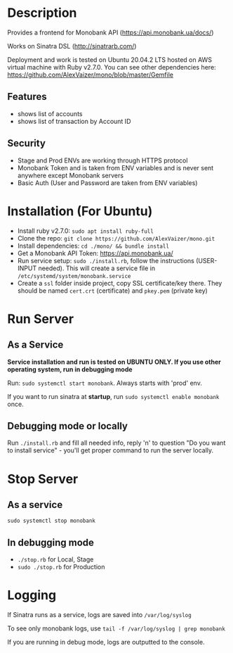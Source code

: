# Description
Provides a frontend for Monobank API (https://api.monobank.ua/docs/)

Works on Sinatra DSL (http://sinatrarb.com/)

Deployment and work is tested on Ubuntu 20.04.2 LTS hosted on AWS virtual machine with Ruby v2.7.0. You can see other dependencies here: https://github.com/AlexVaizer/mono/blob/master/Gemfile
## Features
 - shows list of accounts
 - shows list of transaction by Account ID
## Security
 - Stage and Prod ENVs are working through HTTPS protocol
 - Monobank Token and is taken from ENV variables and is never sent anywhere except Monobank servers
 - Basic Auth (User and Password are taken from ENV variables)


# Installation (For Ubuntu)
 - Install ruby v2.7.0: `sudo apt install ruby-full`
 - Clone the repo: `git clone https://github.com/AlexVaizer/mono.git`
 - Install dependencies: `cd ./mono/ && bundle install`
 - Get a Monobank API Token: https://api.monobank.ua/
 - Run service setup: `sudo ./install.rb`, follow the instructions (USER-INPUT needed). This will create a service file in `/etc/systemd/system/monobank.service`
 - Create a `ssl` folder inside project, copy SSL certificate/key there. They should be named `cert.crt` (certificate) and `pkey.pem` (private key)


# Run Server
## As a Service
**Service installation and run is tested on UBUNTU ONLY. If you use other operating system, run in debugging mode**

Run:
`sudo systemctl start monobank`.
Always starts with 'prod' env.

If you want to run sinatra at **startup**, run `sudo systemctl enable monobank` once.

## Debugging mode or locally
Run `./install.rb` and fill all needed info, reply 'n' to question "Do you want to install service" - you'll get proper command to run the server locally.

# Stop Server
## As a service 
`sudo systemctl stop monobank`

## In debugging mode
 - `./stop.rb` for Local, Stage
 - `sudo ./stop.rb` for Production

# Logging
If Sinatra runs as a service, logs are saved into `/var/log/syslog`

To see only monobank logs, use `tail -f /var/log/syslog | grep monobank`

If you are running in debug mode, logs are outputted to the console.
